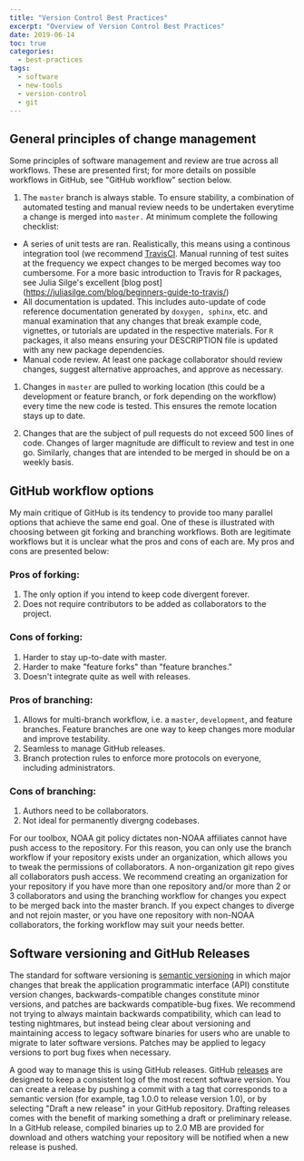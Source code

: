 ```yaml
---
title: "Version Control Best Practices"
excerpt: "Overview of Version Control Best Practices"
date: 2019-06-14
toc: true
categories:
  - best-practices
tags:
  - software
  - new-tools
  - version-control
  - git
---
```


General principles of change management
---------------------------------------

Some principles of software management and review are true across all
workflows. These are presented first; for more details on possible
workflows in GitHub, see "GitHub workflow" section below.

1.  The `master` branch is always stable. To ensure stability, a
    combination of automated testing and manual review needs to be
    undertaken everytime a change is merged into `master.` At minimum
    complete the following checklist:

-   A series of unit tests are ran. Realistically, this means using a
    continous integration tool (we recommend
    [TravisCI](https://docs.travis-ci.com/user/tutorial/). Manual
    running of test suites at the frequency we expect changes to be
    merged becomes way too cumbersome. For a more basic introduction to
    Travis for R packages, see Julia Silge's excellent \[blog post\]
    (<https://juliasilge.com/blog/beginners-guide-to-travis/>)
-   All documentation is updated. This includes auto-update of code
    reference documentation generated by `doxygen, sphinx`, etc. and
    manual examination that any changes that break example code,
    vignettes, or tutorials are updated in the respective materials. For
    `R` packages, it also means ensuring your DESCRIPTION file is
    updated with any new package dependencies.
-   Manual code review. At least one package collaborator should review
    changes, suggest alternative approaches, and approve as necessary.

1.  Changes in `master` are pulled to working location (this could be a
    development or feature branch, or fork depending on the workflow)
    every time the new code is tested. This ensures the remote location
    stays up to date.

2.  Changes that are the subject of pull requests do not exceed 500
    lines of code. Changes of larger magnitude are difficult to review
    and test in one go. Similarly, changes that are intended to be
    merged in should be on a weekly basis.

GitHub workflow options
-----------------------

My main critique of GitHub is its tendency to provide too many parallel
options that achieve the same end goal. One of these is illustrated with
choosing between git forking and branching workflows. Both are
legitimate workflows but it is unclear what the pros and cons of each
are. My pros and cons are presented below:

### Pros of forking:

1.  The only option if you intend to keep code divergent forever.
2.  Does not require contributors to be added as collaborators to the
    project.

### Cons of forking:

1.  Harder to stay up-to-date with master.
2.  Harder to make "feature forks" than "feature branches."
3.  Doesn't integrate quite as well with releases.

### Pros of branching:

1.  Allows for multi-branch workflow, i.e. a `master`, `development`,
    and feature branches. Feature branches are one way to keep changes
    more modular and improve testability.
2.  Seamless to manage GitHub releases.
3.  Branch protection rules to enforce more protocols on everyone,
    including administrators.

### Cons of branching:

1.  Authors need to be collaborators.
2.  Not ideal for permanently divergng codebases.

For our toolbox, NOAA git policy dictates non-NOAA affiliates cannot
have push access to the repository. For this reason, you can only use
the branch workflow if your repository exists under an organization,
which allows you to tweak the permissions of collaborators. A
non-organization git repo gives all collaborators push access. We
recommend creating an organization for your repository if you have more
than one repository and/or more than 2 or 3 collaborators and using the
branching workflow for changes you expect to be merged back into the
master branch. If you expect changes to diverge and not rejoin master,
or you have one repository with non-NOAA collaborators, the forking
workflow may suit your needs better.

Software versioning and GitHub Releases
---------------------------------------

The standard for software versioning is [semantic
versioning](https://semver.org/) in which major changes that break the
application programmatic interface (API) constitute version changes,
backwards-compatible changes constitute minor versions, and patches are
backwards compatible-bug fixes. We recommend not trying to always
maintain backwards compatibility, which can lead to testing nightmares,
but instead being clear about versioning and maintaining access to
legacy software binaries for users who are unable to migrate to later
software versions. Patches may be applied to legacy versions to port bug
fixes when necessary.

A good way to manage this is using GitHub releases. GitHub
[releases](https://help.github.com/en/categories/releases) are designed
to keep a consistent log of the most recent software version. You can
create a release by pushing a commit with a tag that corresponds to a
semantic version (for example, tag 1.0.0 to release version 1.0), or by
selecting "Draft a new release" in your GitHub repository. Drafting
releases comes with the benefit of marking something a draft or
preliminary release. In a GitHub release, compiled binaries up to 2.0 MB
are provided for download and others watching your repository will be
notified when a new release is pushed.